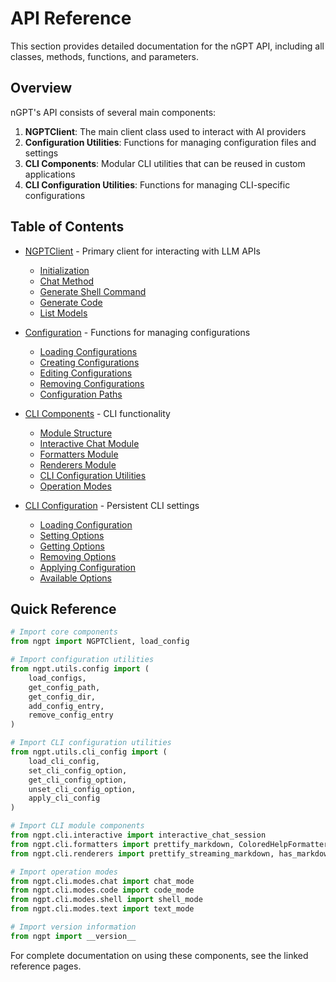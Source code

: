 # API Reference

This section provides detailed documentation for the nGPT API, including all classes, methods, functions, and parameters.

## Overview

nGPT's API consists of several main components:

1. **NGPTClient**: The main client class used to interact with AI providers
2. **Configuration Utilities**: Functions for managing configuration files and settings
3. **CLI Components**: Modular CLI utilities that can be reused in custom applications
4. **CLI Configuration Utilities**: Functions for managing CLI-specific configurations

## Table of Contents

- [NGPTClient](client.md) - Primary client for interacting with LLM APIs
  - [Initialization](client.md#initialization)
  - [Chat Method](client.md#chat-method)
  - [Generate Shell Command](client.md#generate-shell-command)
  - [Generate Code](client.md#generate-code)
  - [List Models](client.md#list-models)

- [Configuration](config.md) - Functions for managing configurations
  - [Loading Configurations](config.md#loading-configurations)
  - [Creating Configurations](config.md#creating-configurations)
  - [Editing Configurations](config.md#editing-configurations)
  - [Removing Configurations](config.md#removing-configurations)
  - [Configuration Paths](config.md#configuration-paths)

- [CLI Components](cli.md) - CLI functionality
  - [Module Structure](cli.md#module-structure)
  - [Interactive Chat Module](cli.md#interactive-chat-module)
  - [Formatters Module](cli.md#formatters-module)
  - [Renderers Module](cli.md#renderers-module)
  - [CLI Configuration Utilities](cli.md#cli-configuration-utilities)
  - [Operation Modes](cli.md#operation-modes)

- [CLI Configuration](cli_config.md) - Persistent CLI settings
  - [Loading Configuration](cli_config.md#load_cli_config)
  - [Setting Options](cli_config.md#set_cli_config_option)
  - [Getting Options](cli_config.md#get_cli_config_option)
  - [Removing Options](cli_config.md#unset_cli_config_option)
  - [Applying Configuration](cli_config.md#apply_cli_config)
  - [Available Options](cli_config.md#available-cli-configuration-options)

## Quick Reference

```python
# Import core components
from ngpt import NGPTClient, load_config

# Import configuration utilities
from ngpt.utils.config import (
    load_configs,
    get_config_path,
    get_config_dir,
    add_config_entry,
    remove_config_entry
)

# Import CLI configuration utilities
from ngpt.utils.cli_config import (
    load_cli_config,
    set_cli_config_option,
    get_cli_config_option,
    unset_cli_config_option,
    apply_cli_config
)

# Import CLI module components
from ngpt.cli.interactive import interactive_chat_session
from ngpt.cli.formatters import prettify_markdown, ColoredHelpFormatter, COLORS
from ngpt.cli.renderers import prettify_streaming_markdown, has_markdown_renderer

# Import operation modes
from ngpt.cli.modes.chat import chat_mode
from ngpt.cli.modes.code import code_mode
from ngpt.cli.modes.shell import shell_mode
from ngpt.cli.modes.text import text_mode

# Import version information
from ngpt import __version__
```

For complete documentation on using these components, see the linked reference pages. 